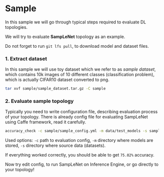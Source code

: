 Sample
===========

In this sample we will go through typical steps required to evaluate DL topologies. 

We will try to evaluate **SampLeNet** topology as an example.

Do not forget to run `git lfs pull`, to download model and dataset files.

### 1. Extract dataset

In this sample we will use toy dataset which we refer to as *sample dataset*, which contains 10k images 
of 10 different classes (classification problem), which is actually CIFAR10 dataset converted to png.

```bash
tar xvf sample/sample_dataset.tar.gz -C sample
``` 

### 2. Evaluate sample topology

Typically you need to write configuration file, describing evaluation process of your topology. 
There is already config file for evaluating SampLeNet using Caffe framework, read it carefully.

```bash
accuracy_check -c sample/sample_config.yml -m data/test_models -s sample
```

Used options: `-c` path to evaluation config, `-m` directory where models are stored, `-s` directory where source data (datasets).

If everything worked correctly, you should be able to get `75.02%` accuracy. 

Now try edit config, to run SampLeNet on Inference Engine, or go directly to your topology!
